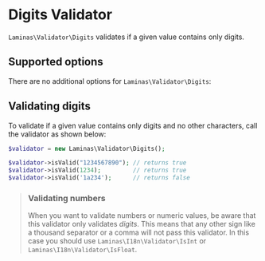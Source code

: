 # Digits Validator

`Laminas\Validator\Digits` validates if a given value contains only digits.

## Supported options

There are no additional options for `Laminas\Validator\Digits`:

## Validating digits

To validate if a given value contains only digits and no other characters,
call the validator as shown below:

```php
$validator = new Laminas\Validator\Digits();

$validator->isValid("1234567890"); // returns true
$validator->isValid(1234);         // returns true
$validator->isValid('1a234');      // returns false
```

> ### Validating numbers
>
> When you want to validate numbers or numeric values, be aware that this
> validator only validates *digits*. This means that any other sign like a
> thousand separator or a comma will not pass this validator. In this case you
> should use `Laminas\I18n\Validator\IsInt` or `Laminas\I18n\Validator\IsFloat`.
